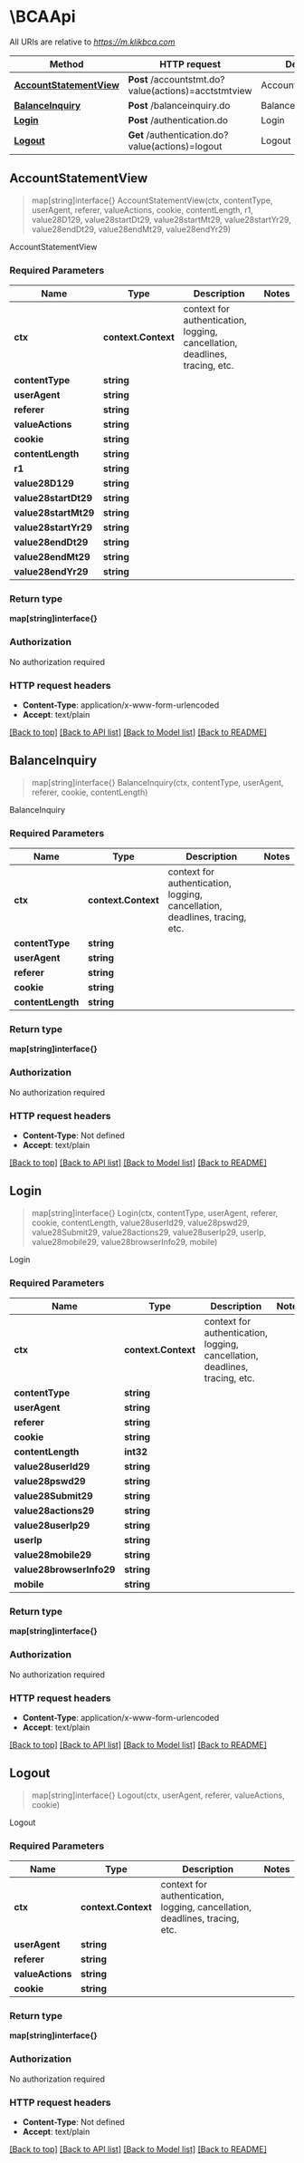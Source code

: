 # \BCAApi

All URIs are relative to *https://m.klikbca.com*

Method | HTTP request | Description
------------- | ------------- | -------------
[**AccountStatementView**](BCAApi.md#AccountStatementView) | **Post** /accountstmt.do?value(actions)&#x3D;acctstmtview | AccountStatementView
[**BalanceInquiry**](BCAApi.md#BalanceInquiry) | **Post** /balanceinquiry.do | BalanceInquiry
[**Login**](BCAApi.md#Login) | **Post** /authentication.do | Login
[**Logout**](BCAApi.md#Logout) | **Get** /authentication.do?value(actions)&#x3D;logout | Logout



## AccountStatementView

> map[string]interface{} AccountStatementView(ctx, contentType, userAgent, referer, valueActions, cookie, contentLength, r1, value28D129, value28startDt29, value28startMt29, value28startYr29, value28endDt29, value28endMt29, value28endYr29)

AccountStatementView

### Required Parameters


Name | Type | Description  | Notes
------------- | ------------- | ------------- | -------------
**ctx** | **context.Context** | context for authentication, logging, cancellation, deadlines, tracing, etc.
**contentType** | **string**|  | 
**userAgent** | **string**|  | 
**referer** | **string**|  | 
**valueActions** | **string**|  | 
**cookie** | **string**|  | 
**contentLength** | **string**|  | 
**r1** | **string**|  | 
**value28D129** | **string**|  | 
**value28startDt29** | **string**|  | 
**value28startMt29** | **string**|  | 
**value28startYr29** | **string**|  | 
**value28endDt29** | **string**|  | 
**value28endMt29** | **string**|  | 
**value28endYr29** | **string**|  | 

### Return type

**map[string]interface{}**

### Authorization

No authorization required

### HTTP request headers

- **Content-Type**: application/x-www-form-urlencoded
- **Accept**: text/plain

[[Back to top]](#) [[Back to API list]](../README.md#documentation-for-api-endpoints)
[[Back to Model list]](../README.md#documentation-for-models)
[[Back to README]](../README.md)


## BalanceInquiry

> map[string]interface{} BalanceInquiry(ctx, contentType, userAgent, referer, cookie, contentLength)

BalanceInquiry

### Required Parameters


Name | Type | Description  | Notes
------------- | ------------- | ------------- | -------------
**ctx** | **context.Context** | context for authentication, logging, cancellation, deadlines, tracing, etc.
**contentType** | **string**|  | 
**userAgent** | **string**|  | 
**referer** | **string**|  | 
**cookie** | **string**|  | 
**contentLength** | **string**|  | 

### Return type

**map[string]interface{}**

### Authorization

No authorization required

### HTTP request headers

- **Content-Type**: Not defined
- **Accept**: text/plain

[[Back to top]](#) [[Back to API list]](../README.md#documentation-for-api-endpoints)
[[Back to Model list]](../README.md#documentation-for-models)
[[Back to README]](../README.md)


## Login

> map[string]interface{} Login(ctx, contentType, userAgent, referer, cookie, contentLength, value28userId29, value28pswd29, value28Submit29, value28actions29, value28userIp29, userIp, value28mobile29, value28browserInfo29, mobile)

Login

### Required Parameters


Name | Type | Description  | Notes
------------- | ------------- | ------------- | -------------
**ctx** | **context.Context** | context for authentication, logging, cancellation, deadlines, tracing, etc.
**contentType** | **string**|  | 
**userAgent** | **string**|  | 
**referer** | **string**|  | 
**cookie** | **string**|  | 
**contentLength** | **int32**|  | 
**value28userId29** | **string**|  | 
**value28pswd29** | **string**|  | 
**value28Submit29** | **string**|  | 
**value28actions29** | **string**|  | 
**value28userIp29** | **string**|  | 
**userIp** | **string**|  | 
**value28mobile29** | **string**|  | 
**value28browserInfo29** | **string**|  | 
**mobile** | **string**|  | 

### Return type

**map[string]interface{}**

### Authorization

No authorization required

### HTTP request headers

- **Content-Type**: application/x-www-form-urlencoded
- **Accept**: text/plain

[[Back to top]](#) [[Back to API list]](../README.md#documentation-for-api-endpoints)
[[Back to Model list]](../README.md#documentation-for-models)
[[Back to README]](../README.md)


## Logout

> map[string]interface{} Logout(ctx, userAgent, referer, valueActions, cookie)

Logout

### Required Parameters


Name | Type | Description  | Notes
------------- | ------------- | ------------- | -------------
**ctx** | **context.Context** | context for authentication, logging, cancellation, deadlines, tracing, etc.
**userAgent** | **string**|  | 
**referer** | **string**|  | 
**valueActions** | **string**|  | 
**cookie** | **string**|  | 

### Return type

**map[string]interface{}**

### Authorization

No authorization required

### HTTP request headers

- **Content-Type**: Not defined
- **Accept**: text/plain

[[Back to top]](#) [[Back to API list]](../README.md#documentation-for-api-endpoints)
[[Back to Model list]](../README.md#documentation-for-models)
[[Back to README]](../README.md)

